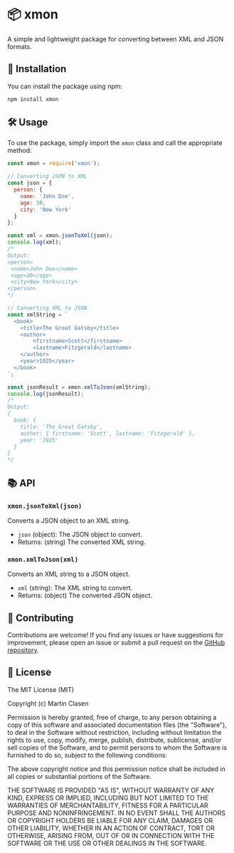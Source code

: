 # 📦 xmon

A simple and lightweight package for converting between XML and JSON formats.

## 🚀 Installation

You can install the package using npm:

```bash
npm install xmon
```

## 🛠️ Usage

To use the package, simply import the `xmon` class and call the appropriate method:

```javascript
const xmon = require('xmon');

// Converting JSON to XML
const json = {
  person: {
    name: 'John Doe',
    age: 30,
    city: 'New York'
  }
};

const xml = xmon.jsonToXml(json);
console.log(xml);
/*
Output:
<person>
 <name>John Doe</name>
 <age>30</age>
 <city>New York</city>
</person>
*/

// Converting XML to JSON
const xmlString = `
  <book>
    <title>The Great Gatsby</title>
    <author>
        <firstname>Scott</firstname>
        <lastname>Fitzgerald</lastname>
    </author>
    <year>1925</year>
  </book>
`;

const jsonResult = xmon.xmlToJson(xmlString);
console.log(jsonResult);
/*
Output:
{
  book: {
    title: 'The Great Gatsby',
    author: { firstname: 'Scott', lastname: 'Fitzgerald' },
    year: '1925'
  }
}
*/
```

## 📚 API

### `xmon.jsonToXml(json)`

Converts a JSON object to an XML string.

- `json` (object): The JSON object to convert.
- Returns: (string) The converted XML string.

### `xmon.xmlToJson(xml)`

Converts an XML string to a JSON object.

- `xml` (string): The XML string to convert.
- Returns: (object) The converted JSON object.

## 🤝 Contributing

Contributions are welcome! If you find any issues or have suggestions for improvement, please open an issue or submit a pull request on the [GitHub repository](https://github.com/clasen/xmon).

## 📄 License

The MIT License (MIT)

Copyright (c) Martin Clasen

Permission is hereby granted, free of charge, to any person obtaining a copy of this software and associated documentation files (the "Software"), to deal in the Software without restriction, including without limitation the rights to use, copy, modify, merge, publish, distribute, sublicense, and/or sell copies of the Software, and to permit persons to whom the Software is furnished to do so, subject to the following conditions:

The above copyright notice and this permission notice shall be included in all copies or substantial portions of the Software.

THE SOFTWARE IS PROVIDED "AS IS", WITHOUT WARRANTY OF ANY KIND, EXPRESS OR IMPLIED, INCLUDING BUT NOT LIMITED TO THE WARRANTIES OF MERCHANTABILITY, FITNESS FOR A PARTICULAR PURPOSE AND NONINFRINGEMENT. IN NO EVENT SHALL THE AUTHORS OR COPYRIGHT HOLDERS BE LIABLE FOR ANY CLAIM, DAMAGES OR OTHER LIABILITY, WHETHER IN AN ACTION OF CONTRACT, TORT OR OTHERWISE, ARISING FROM, OUT OF OR IN CONNECTION WITH THE SOFTWARE OR THE USE OR OTHER DEALINGS IN THE SOFTWARE.